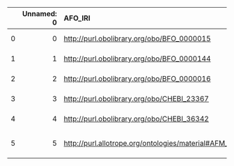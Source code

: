 |    |   Unnamed: 0 | AFO_IRI                                                   | AFO_DESC                                                                                          | MOP_IRI                                    | MOP_DESC                                              |
|---:|-------------:|:----------------------------------------------------------|:--------------------------------------------------------------------------------------------------|:-------------------------------------------|:------------------------------------------------------|
|  0 |            0 | http://purl.obolibrary.org/obo/BFO_0000015                | {'iri': 'http://purl.obolibrary.org/obo/BFO_0000015'}                                             | http://purl.obolibrary.org/obo/BFO_0000015 | {'iri': 'http://purl.obolibrary.org/obo/BFO_0000015'} |
|  1 |            1 | http://purl.obolibrary.org/obo/BFO_0000144                | {'iri': 'http://purl.obolibrary.org/obo/BFO_0000144'}                                             | http://purl.obolibrary.org/obo/BFO_0000144 | {'iri': 'http://purl.obolibrary.org/obo/BFO_0000144'} |
|  2 |            2 | http://purl.obolibrary.org/obo/BFO_0000016                | {'iri': 'http://purl.obolibrary.org/obo/BFO_0000016'}                                             | http://purl.obolibrary.org/obo/BFO_0000016 | {'iri': 'http://purl.obolibrary.org/obo/BFO_0000016'} |
|  3 |            3 | http://purl.obolibrary.org/obo/CHEBI_23367                | {'iri': 'http://purl.obolibrary.org/obo/CHEBI_23367'}                                             | http://purl.obolibrary.org/obo/CHEBI_23367 | {'iri': 'http://purl.obolibrary.org/obo/CHEBI_23367'} |
|  4 |            4 | http://purl.obolibrary.org/obo/CHEBI_36342                | {'iri': 'http://purl.obolibrary.org/obo/CHEBI_36342'}                                             | http://purl.obolibrary.org/obo/CHEBI_36342 | {'iri': 'http://purl.obolibrary.org/obo/CHEBI_36342'} |
|  5 |            5 | http://purl.allotrope.org/ontologies/material#AFM_0001023 | {'label': 'proton', 'prefLabel': 'proton', 'altLabel': 'hydrogen nucleus', 'name': 'AFM_0001023'} | http://purl.obolibrary.org/obo/CHEBI_24636 | {'label': 'proton'}                                   |